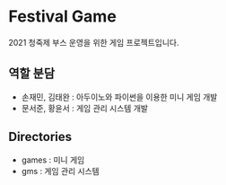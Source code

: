 # Festival Game

2021 청죽제 부스 운영을 위한 게임 프로젝트입니다.

## 역할 분담

- 손재민, 김태완 : 아두이노와 파이썬을 이용한 미니 게임 개발
- 문서준, 황윤서 : 게임 관리 시스템 개발

## Directories

- games : 미니 게임
- gms : 게임 관리 시스템
